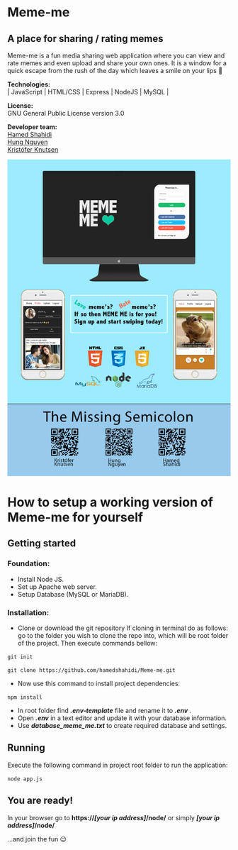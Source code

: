 # Meme-me 
## A place for sharing / rating memes

Meme-me is a fun media sharing web application where you can view and rate memes and even upload and share your own ones. It is a window for a quick escape from the rush of the day which leaves a smile on your lips 🙂
 
**Technologies:**<br>
 | JavaScript | HTML/CSS | Express | NodeJS | MySQL |
 
  **License:**<br>
 GNU General Public License version 3.0
 
 **Developer team:**<br>
 [Hamed Shahidi](https://www.linkedin.com/in/hamed-shahidi/)<br>
 [Hung Nguyen](https://www.linkedin.com/in/hung-nguyen-tran-gia-860321139/)<br>
 [Kristófer Knutsen](https://www.linkedin.com/in/k-knutsen/)<br>
 

 
 
 
![Poster of Meme-me](https://github.com/hamedshahidi/Meme-me/raw/master/poster_meme_me.png
)

# How to setup a working version of Meme-me for yourself
## Getting started


### Foundation:

- Install Node JS.
- Set up Apache web server.
- Setup Database (MySQL or MariaDB).


### Installation:
- Clone or download the git repository
If cloning in terminal do as follows:
go to the folder you wish to clone the repo into, which will be root folder of the project.
Then execute commands bellow:

 ```
 git init
 ```

 ```
 git clone https://github.com/hamedshahidi/Meme-me.git
 ```
 - Now use this command to install project dependencies:
 ```
 npm install
 ```
- In root folder find  **_.env-template_** file and rename it to  **_.env_** .
- Open  **_.env_**  in a text editor and update it with your database information.
- Use **_database_meme_me.txt_** to create required database and settings.


## Running
Execute the following command in project root folder to run the application:
```
node app.js
```


## You are ready!

In your browser go to
**https://_[your ip address]_/node/** or simply **_[your ip address]_/node/**

...and join the fun :wink:
 












